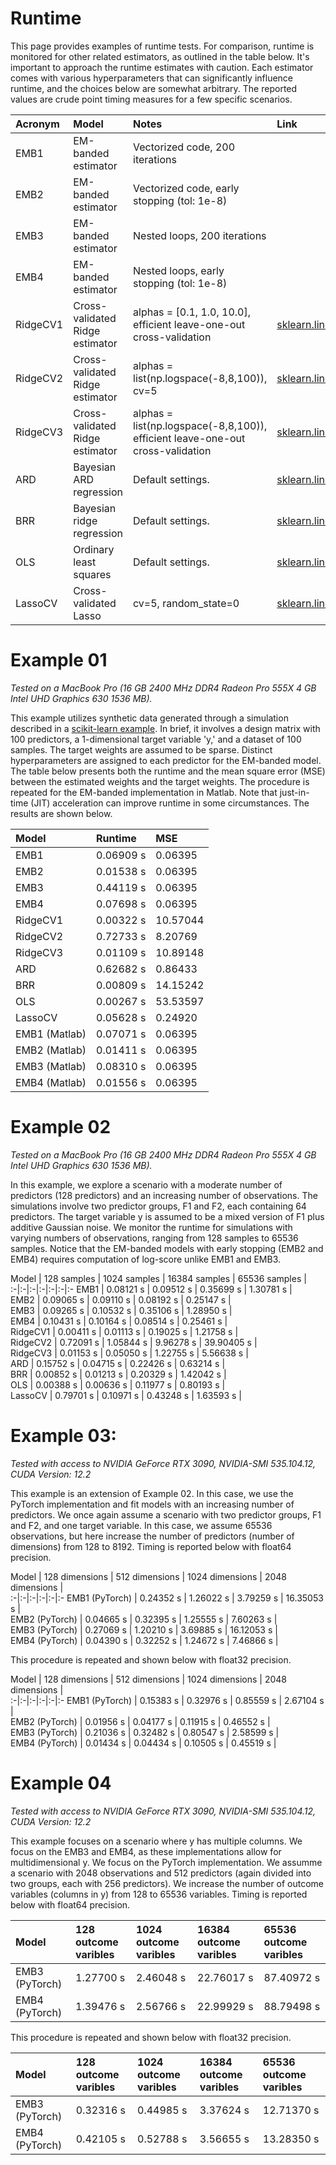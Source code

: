# Runtime  
This page provides examples of runtime tests. For comparison, runtime is monitored for other related estimators, as outlined in the table below. It's important to approach the runtime estimates with caution. Each estimator comes with various hyperparameters that can significantly influence runtime, and the choices below are somewhat arbitrary. The reported values are crude point timing measures for a few specific scenarios.

Acronym | Model | Notes | Link
:-|:---|:----|:---
EMB1 | EM-banded estimator | Vectorized code, 200 iterations |
EMB2 | EM-banded estimator | Vectorized code, early stopping (tol: 1e-8) |
EMB3 | EM-banded estimator | Nested loops, 200 iterations |
EMB4 | EM-banded estimator | Nested loops, early stopping (tol: 1e-8) | 
RidgeCV1 | Cross-validated Ridge estimator | alphas = [0.1, 1.0, 10.0], efficient leave-one-out cross-validation | [sklearn.linear_model.RidgeCV](https://scikit-learn.org/stable/modules/generated/sklearn.linear_model.RidgeCV.html )
RidgeCV2 | Cross-validated Ridge estimator | alphas = list(np.logspace(-8,8,100)), cv=5 | [sklearn.linear_model.RidgeCV](https://scikit-learn.org/stable/modules/generated/sklearn.linear_model.RidgeCV.html )
RidgeCV3 | Cross-validated Ridge estimator | alphas = list(np.logspace(-8,8,100)), efficient leave-one-out cross-validation  | [sklearn.linear_model.RidgeCV](https://scikit-learn.org/stable/modules/generated/sklearn.linear_model.RidgeCV.html )
ARD | Bayesian ARD regression | Default settings. | [sklearn.linear_model.ARDRegression](https://scikit-learn.org/stable/modules/generated/sklearn.linear_model.ARDRegression.html#sklearn.linear_model.ARDRegression)
BRR | Bayesian ridge regression | Default settings. | [sklearn.linear_model.BayesianRidge](https://scikit-learn.org/stable/modules/generated/sklearn.linear_model.BayesianRidge.html#sklearn.linear_model.BayesianRidge)
OLS | Ordinary least squares | Default settings.  | [sklearn.linear_model.LinearRegression](https://scikit-learn.org/stable/modules/generated/sklearn.linear_model.LinearRegression.html#sklearn.linear_model.LinearRegression)
LassoCV | Cross-validated Lasso  |  cv=5, random_state=0 | [sklearn.linear_model.LassoCV](https://scikit-learn.org/stable/modules/generated/sklearn.linear_model.LassoCV.html)

# Example 01
*Tested on a MacBook Pro (16 GB 2400 MHz DDR4 Radeon Pro 555X 4 GB Intel UHD Graphics 630 1536 MB).* 

This example utilizes synthetic data generated through a simulation described in a [scikit-learn example](https://scikit-learn.org/stable/auto_examples/linear_model/plot_ard.html#sphx-glr-auto-examples-linear-model-plot-ard-py). In brief, it involves a design matrix with 100 predictors, a 1-dimensional target variable 'y,' and a dataset of 100 samples. The target weights are assumed to be sparse. Distinct hyperparameters are assigned to each predictor for the EM-banded model. The table below presents both the runtime and the mean square error (MSE) between the estimated weights and the target weights. The procedure is repeated for the EM-banded implementation in Matlab. Note that just-in-time (JIT) acceleration can improve runtime in some circumstances. The results are shown below.

Model | Runtime | MSE 
:-|:---|:----
EMB1 | 0.06909 s | 0.06395
EMB2 | 0.01538 s | 0.06395
EMB3 | 0.44119 s | 0.06395
EMB4 | 0.07698 s | 0.06395
RidgeCV1 | 0.00322 s | 10.57044
RidgeCV2 | 0.72733 s | 8.20769
RidgeCV3 | 0.01109 s | 10.89148
ARD | 0.62682 s | 0.86433
BRR | 0.00809 s | 14.15242
OLS | 0.00267 s | 53.53597
LassoCV | 0.05628 s | 0.24920
EMB1 (Matlab) | 0.07071 s | 0.06395
EMB2 (Matlab) | 0.01411 s | 0.06395
EMB3 (Matlab) | 0.08310 s | 0.06395
EMB4 (Matlab) | 0.01556 s | 0.06395

# Example 02
*Tested on a MacBook Pro (16 GB 2400 MHz DDR4 Radeon Pro 555X 4 GB Intel UHD Graphics 630 1536 MB).* 

In this example, we explore a scenario with a moderate number of predictors (128 predictors) and an increasing number of observations. The simulations involve two predictor groups, F1 and F2, each containing 64 predictors. The target variable y is assumed to be a mixed version of F1 plus additive Gaussian noise. We monitor the runtime for simulations with varying numbers of observations, ranging from 128 samples to 65536 samples. Notice that the EM-banded models with early stopping (EMB2 and EMB4) requires computation of log-score unlike EMB1 and EMB3.

Model |  128 samples |  1024 samples |  16384 samples |  65536 samples |  
:-|:-|:-|:-|:-|:-|:-
EMB1 |  0.08121 s |  0.09512 s |  0.35699 s |  1.30781 s |  
EMB2 |  0.09065 s |  0.09110 s |  0.08192 s |  0.25147 s |  
EMB3 |  0.09265 s |  0.10532 s |  0.35106 s |  1.28950 s |  
EMB4 |  0.10431 s |  0.10164 s |  0.08514 s |  0.25461 s |  
RidgeCV1 |  0.00411 s |  0.01113 s |  0.19025 s |  1.21758 s |  
RidgeCV2 |  0.72091 s |  1.05844 s |  9.96278 s |  39.90405 s |  
RidgeCV3 |  0.01153 s |  0.05050 s |  1.22755 s |  5.56638 s |  
ARD |  0.15752 s |  0.04715 s |  0.22426 s |  0.63214 s |  
BRR |  0.00852 s |  0.01213 s |  0.20329 s |  1.42042 s |  
OLS |  0.00388 s |  0.00636 s |  0.11977 s |  0.80193 s |  
LassoCV |  0.79701 s |  0.10971 s |  0.43248 s |  1.63593 s | 

# Example 03:
*Tested with access to NVIDIA GeForce RTX 3090, NVIDIA-SMI 535.104.12, CUDA Version: 12.2*

This example is an extension of Example 02. In this case, we use the PyTorch implementation and fit models with an increasing number of predictors. We once again assume a scenario with two predictor groups, F1 and F2, and one target variable. In this case, we assume 65536 observations, but here increase the number of predictors (number of dimensions) from 128 to 8192. Timing is reported below with float64 precision.

Model |  128 dimensions |  512 dimensions |  1024 dimensions |  2048 dimensions |  
:-|:-|:-|:-|:-|:-
EMB1 (PyTorch) |  0.24352 s |  1.26022 s |  3.79259 s |  16.35053 s |  
EMB2 (PyTorch) |  0.04665 s |  0.32395 s |  1.25555 s |  7.60263 s |  
EMB3 (PyTorch) |  0.27069 s |  1.20210 s |  3.69885 s |  16.12053 s |  
EMB4 (PyTorch) |  0.04390 s |  0.32252 s |  1.24672 s |  7.46866 s | 

This procedure is repeated and shown below with float32 precision.

Model |  128 dimensions |  512 dimensions |  1024 dimensions |  2048 dimensions |  
:-|:-|:-|:-|:-|:-
EMB1 (PyTorch) |  0.15383 s |  0.32976 s |  0.85559 s |  2.67104 s |  
EMB2 (PyTorch) |  0.01956 s |  0.04177 s |  0.11915 s |  0.46552 s |  
EMB3 (PyTorch) |  0.21036 s |  0.32482 s |  0.80547 s |  2.58599 s |  
EMB4 (PyTorch) |  0.01434 s |  0.04434 s |  0.10505 s |  0.45519 s |  


# Example 04
*Tested with access to NVIDIA GeForce RTX 3090, NVIDIA-SMI 535.104.12, CUDA Version: 12.2*

This example focuses on a scenario where y has multiple columns. We focus on the EMB3 and EMB4, as these implementations allow for multidimensional y. We focus on the PyTorch implementation. We assumme a scenario with 2048 observations and 512 predictors (again divided into two groups, each with 256 predictors). We increase the number of outcome variables (columns in y) from 128 to 65536 variables. Timing is reported below with float64 precision.


Model |  128 outcome varibles |  1024 outcome varibles |  16384 outcome varibles |  65536 outcome varibles |  
:-|:-|:-|:-|:-
EMB3 (PyTorch) |  1.27700 s |  2.46048 s |  22.76017 s |  87.40972 s |  
EMB4 (PyTorch) |  1.39476 s |  2.56766 s |  22.99929 s |  88.79498 s |  

This procedure is repeated and shown below with float32 precision.

Model |  128 outcome varibles |  1024 outcome varibles |  16384 outcome varibles |  65536 outcome varibles |  
:-|:-|:-|:-|:-
EMB3 (PyTorch) |  0.32316 s |  0.44985 s |  3.37624 s |  12.71370 s |  
EMB4 (PyTorch) |  0.42105 s |  0.52788 s |  3.56655 s |  13.28350 s |